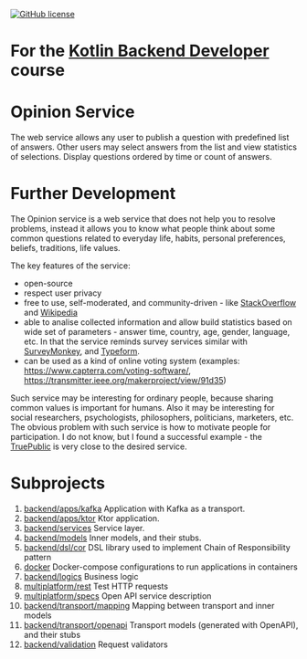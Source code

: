 [![GitHub license](https://img.shields.io/badge/license-Apache%20License%202.0-blue.svg?style=flat)](https://www.apache.org/licenses/LICENSE-2.0)

# For the [Kotlin Backend Developer](https://otus.ru/lessons/kotlin/) course

# Opinion Service 

The web service allows any user to publish a question with predefined list of answers.
Other users may select answers from the list and view statistics of selections.
Display questions ordered by time or count of answers.

# Further Development

The Opinion service is a web service that does not help you to resolve problems,
instead it allows you to know what people think about some common questions
related to everyday life, habits, personal preferences, beliefs, traditions, life values.

The key features of the service:
- open-source
- respect user privacy
- free to use, self-moderated, and community-driven - like 
  [StackOverflow](https://stackoverflow.com/) and [Wikipedia](https://www.wikipedia.org/)
- able to analise collected information and allow build statistics based on
wide set of parameters - answer time, country, age, gender, language, etc.
In that the service reminds survey services similar with [SurveyMonkey](https://www.surveymonkey.com/),
and [Typeform](https://www.typeform.com/).  
- can be used as a kind of online voting system 
  (examples: https://www.capterra.com/voting-software/, https://transmitter.ieee.org/makerproject/view/91d35)

Such service may be interesting for ordinary people, because sharing common values is important for humans.
Also it may be interesting for social researchers, psychologists, philosophers, politicians, marketers, etc.
The obvious problem with such service is how to motivate people for participation.
I do not know, but I found a successful example - the [TruePublic](https://truepublic.com/) 
is very close to the desired service. 


# Subprojects

1. [backend/apps/kafka](backend/apps/kafka) Application with Kafka as a transport.
1. [backend/apps/ktor](backend/apps/ktor) Ktor application.
1. [backend/services](backend/services) Service layer.
1. [backend/models](backend/models) Inner models, and their stubs.
1. [backend/dsl/cor](backend/dsl/cor) DSL library used to implement Chain of Responsibility pattern
1. [docker](backend/docker) Docker-compose configurations to run applications in containers   
1. [backend/logics](backend/logics) Business logic
1. [multiplatform/rest](multiplatform/rest) Test HTTP requests
1. [multiplatform/specs](multiplatform/specs) Open API service description
1. [backend/transport/mapping](backend/transport/mapping) Mapping between transport and inner models
1. [backend/transport/openapi](backend/transport/openapi) Transport models (generated with OpenAPI), and their stubs
1. [backend/validation](backend/validation) Request validators
